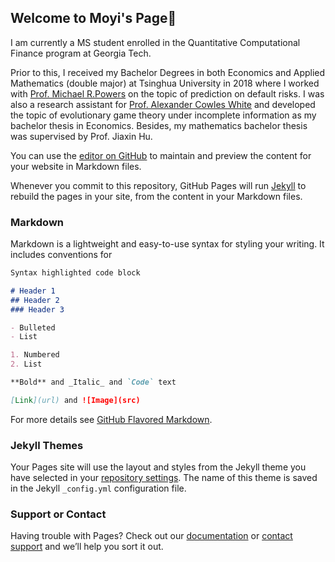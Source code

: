 ## Welcome to Moyi's Page🐝

I am currently a MS student enrolled in the Quantitative Computational Finance program at Georgia Tech. 

Prior to this, I received my Bachelor Degrees in both Economics and Applied Mathematics (double major) at Tsinghua University in 2018 where I worked with [Prof. Michael R.Powers](http://www.sem.tsinghua.edu.cn/en/powers) on the topic of prediction on default risks. I was also a research assistant for [Prof. Alexander Cowles White](http://alex-white.net) and developed the topic of evolutionary game theory under incomplete information as my bachelor thesis in Economics. Besides, my mathematics bachelor thesis was supervised by Prof. Jiaxin Hu.

You can use the [editor on GitHub](https://github.com/MoyiGuo/research/edit/master/README.md) to maintain and preview the content for your website in Markdown files.

Whenever you commit to this repository, GitHub Pages will run [Jekyll](https://jekyllrb.com/) to rebuild the pages in your site, from the content in your Markdown files.

### Markdown

Markdown is a lightweight and easy-to-use syntax for styling your writing. It includes conventions for

```markdown
Syntax highlighted code block

# Header 1
## Header 2
### Header 3

- Bulleted
- List

1. Numbered
2. List

**Bold** and _Italic_ and `Code` text

[Link](url) and ![Image](src)
```

For more details see [GitHub Flavored Markdown](https://guides.github.com/features/mastering-markdown/).

### Jekyll Themes

Your Pages site will use the layout and styles from the Jekyll theme you have selected in your [repository settings](https://github.com/MoyiGuo/research/settings). The name of this theme is saved in the Jekyll `_config.yml` configuration file.

### Support or Contact

Having trouble with Pages? Check out our [documentation](https://help.github.com/categories/github-pages-basics/) or [contact support](https://github.com/contact) and we’ll help you sort it out.
